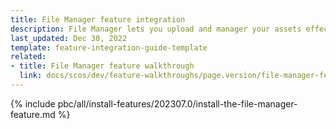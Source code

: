 ```yaml
---
title: File Manager feature integration
description: File Manager lets you upload and manager your assets effectively.
last_updated: Dec 30, 2022
template: feature-integration-guide-template
related:
- title: File Manager feature walkthrough
  link: docs/scos/dev/feature-walkthroughs/page.version/file-manager-feature-walkthrough.html
---
```


{% include pbc/all/install-features/202307.0/install-the-file-manager-feature.md %} <!-- To edit, see /_includes/pbc/all/install-features/202307.0/install-the-file-manager-feature.md -->
